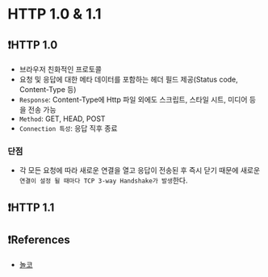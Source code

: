 # HTTP 1.0 & 1.1

## ❗️HTTP 1.0
* 브라우저 친화적인 프로토콜
* 요청 및 응답에 대한 메타 데이터를 포함하는 헤더 필드 제공(Status code, Content-Type 등)
* `Response`: Content-Type에 Http 파일 외에도 스크립트, 스타일 시트, 미디어 등을 전송 가능
* `Method`: GET, HEAD, POST
* `Connection 특성`: 응답 직후 종료

### 단점
* 각 모든 요청에 따라 새로운 연결을 열고 응답이 전송된 후 즉시 닫기 때문에 새로운 `연결이 설정 될 때마다 TCP 3-way Handshake가 발생`한다.

## ❗️HTTP 1.1



## ❗️References
* [놀코](https://playcode.tistory.com/114)